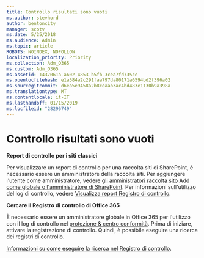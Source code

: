 ```yaml
---
title: Controllo risultati sono vuoti
ms.author: stevhord
author: bentoncity
manager: scotv
ms.date: 5/25/2018
ms.audience: Admin
ms.topic: article
ROBOTS: NOINDEX, NOFOLLOW
localization_priority: Priority
ms.collection: Adm_O365
ms.custom: Adm_O365
ms.assetid: 1437061a-a602-4853-b5fb-3cea7fd735ce
ms.openlocfilehash: e1a584a2c291faa797da80171a6594bd2f396a02
ms.sourcegitcommit: d6ea5e9458a2b8ceaab3ac4bd483e1130b9a398a
ms.translationtype: MT
ms.contentlocale: it-IT
ms.lasthandoff: 01/15/2019
ms.locfileid: "28296749"
---
```

# <a name="auditing-results-are-blank"></a>Controllo risultati sono vuoti

 **Report di controllo per i siti classici**
  
Per visualizzare un report di controllo per una raccolta siti di SharePoint, è necessario essere un amministratore della raccolta siti. Per aggiungere l'utente come amministratore, vedere [gli amministratori raccolta sito Add come globale o l'amministratore di SharePoint](https://go.microsoft.com/fwlink/?linkid=869390). Per informazioni sull'utilizzo del log di controllo, vedere [Visualizza report Registro di controllo](https://go.microsoft.com/fwlink/?linkid=395237). 
  
 **Cercare il Registro di controllo di Office 365**
  
È necessario essere un amministratore globale in Office 365 per l'utilizzo con il log di controllo nel [protezione &amp; centro conformità](https://protection.office.com). Prima di iniziare, attivare la registrazione di controllo. Quindi, è possibile eseguire una ricerca dei registri di controllo. 
  
[Informazioni su come eseguire la ricerca nel Registro di controllo](https://go.microsoft.com/fwlink/?linkid=708432).
  

